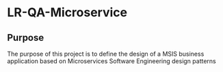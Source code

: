 # LR-QA-Microservice

<h2> Purpose </h2>
<p>The purpose of this project is to
define the design of a MSIS business application based on Microservices Software Engineering design patterns </p>


